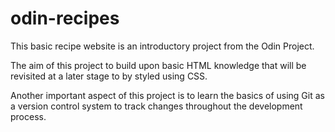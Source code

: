 # odin-recipes
This basic recipe website is an introductory project from the Odin Project. 

The aim of this project to build upon basic HTML knowledge that will be revisited at a later stage to by styled using CSS.

Another important aspect of this project is to learn the basics of using Git as a version control system to track changes throughout the development process.
